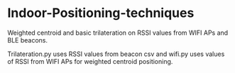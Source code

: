 # Indoor-Positioning-techniques
Weighted centroid and basic trilateration on RSSI values from WIFI APs and BLE beacons.

Trilateration.py uses RSSI values from beacon csv and 
wifi.py uses values of RSSI from WIFI APs for weighted centroid positioning.
